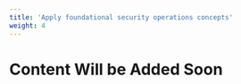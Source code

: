 ```yaml
---
title: 'Apply foundational security operations concepts'
weight: 4
---
```


# Content Will be Added Soon